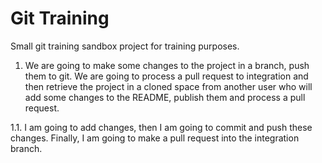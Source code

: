 # Git Training
Small git training sandbox project for training purposes.

1. We are going to make some changes to the project in a branch, push them to git. We are going to process a pull request
to integration and then retrieve the project in a cloned space from another user who will add some changes to the README,
publish them and process a pull request.

1.1. I am going to add changes, then I am going to commit and push these changes. Finally, I am going to make a pull
request into the integration branch.